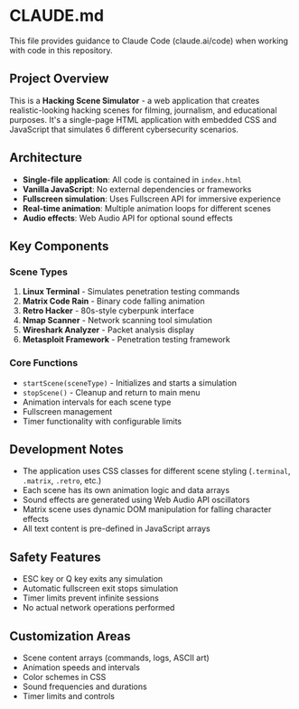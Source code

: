 # CLAUDE.md

This file provides guidance to Claude Code (claude.ai/code) when working with code in this repository.

## Project Overview

This is a **Hacking Scene Simulator** - a web application that creates realistic-looking hacking scenes for filming, journalism, and educational purposes. It's a single-page HTML application with embedded CSS and JavaScript that simulates 6 different cybersecurity scenarios.

## Architecture

- **Single-file application**: All code is contained in `index.html`
- **Vanilla JavaScript**: No external dependencies or frameworks
- **Fullscreen simulation**: Uses Fullscreen API for immersive experience
- **Real-time animation**: Multiple animation loops for different scenes
- **Audio effects**: Web Audio API for optional sound effects

## Key Components

### Scene Types
1. **Linux Terminal** - Simulates penetration testing commands
2. **Matrix Code Rain** - Binary code falling animation
3. **Retro Hacker** - 80s-style cyberpunk interface
4. **Nmap Scanner** - Network scanning tool simulation
5. **Wireshark Analyzer** - Packet analysis display
6. **Metasploit Framework** - Penetration testing framework

### Core Functions
- `startScene(sceneType)` - Initializes and starts a simulation
- `stopScene()` - Cleanup and return to main menu
- Animation intervals for each scene type
- Fullscreen management
- Timer functionality with configurable limits

## Development Notes

- The application uses CSS classes for different scene styling (`.terminal`, `.matrix`, `.retro`, etc.)
- Each scene has its own animation logic and data arrays
- Sound effects are generated using Web Audio API oscillators
- Matrix scene uses dynamic DOM manipulation for falling character effects
- All text content is pre-defined in JavaScript arrays

## Safety Features

- ESC key or Q key exits any simulation
- Automatic fullscreen exit stops simulation
- Timer limits prevent infinite sessions
- No actual network operations performed

## Customization Areas

- Scene content arrays (commands, logs, ASCII art)
- Animation speeds and intervals
- Color schemes in CSS
- Sound frequencies and durations
- Timer limits and controls